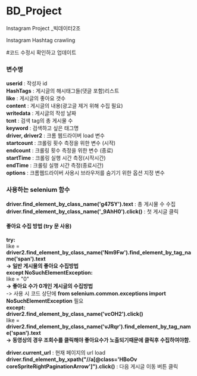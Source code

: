 # BD_Project
Instagram Project _빅데이터2조

Instagram Hashtag crawling

#코드 수정시 확인하고 업데이트

### 변수명 ###  
**userid** : 작성자 id  
**HashTags** : 게시글의 해시태그들(댓글 포함)리스트  
**like** : 게시글의 좋아요 갯수  
**content** : 게시글의 내용(광고글 제거 위해 수집 필요)  
**writedata** : 게시글의 작성 날짜  
**tcnt** : 검색 tag의 총 게시물 수  
**keyword** : 검색하고 싶은 태그명  
**driver, driver2** : 크롬 웹드라이버 load 변수  
**startcount** : 크롤링 횟수 측정을 위한 변수 (시작)  
**endcount** : 크롤링 횟수 측정을 위한 변수 (종료)  
**startTime** : 크롤링 실행 시간 측정(시작시간)  
**endTime** : 크롤링 실행 시간 측정(종료시간)  
**options** : 크롬웹드라이버 사용시 브라우저를 숨기기 위한 옵션 지정 변수  



### 사용하는 selenium 함수 ###

**driver.find_element_by_class_name('g47SY').text** : 총 게시물 수 수집  
**driver.find_element_by_class_name('_9AhH0').click()** : 첫 게시글 클릭  

#### 좋아요 수집 방법 (try 문 사용) ####  
**try:**    
    like = **driver2.find_element_by_class_name('Nm9Fw').find_element_by_tag_name('span').text**  
    **-> 일반 게시물의 좋아요 수집방법**  
**except NoSuchElementException:**  
    like = "0"  
    **-> 좋아요 수가 0개인 게시글의 수집방법**  
    -> 사용 시 코드 상단에 **from selenium.common.exceptions import NoSuchElementException** 필요  
**except:**  
    **driver2.find_element_by_class_name('vcOH2').click()**  
    like = **driver2.find_element_by_class_name('vJRqr').find_element_by_tag_name('span').text**  
    **-> 동영상의 경우 조회수를 클릭해야 좋아요수가 노출되기때문에 클릭후 수집하여야함.**  

**driver.current_url** : 현재 페이지의 url load  
**driver.find_element_by_xpath("//a[@class='HBoOv coreSpriteRightPaginationArrow']").click()** : 다음 게시글 이동 버튼 클릭  


